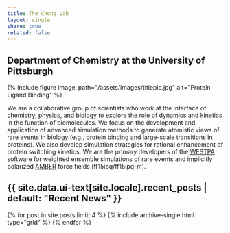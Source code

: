 ```yaml
---
title: The Chong Lab
layout: single
share: true
related: false
---
```

## Department of Chemistry at the University of Pittsburgh

{% include figure image_path="/assets/images/titlepic.jpg" alt="Protein Ligand Binding" %}

We are a collaborative group of scientists who work at the interface of chemistry, physics, and biology to explore the role of dynamics and kinetics in the function of biomolecules. We focus on the development and application of advanced simulation methods to generate atomistic views of rare events in biology (e.g., protein binding and large-scale transitions in proteins). We also develop simulation strategies for rational enhancement of protein switching kinetics. We are the primary developers of the [WESTPA](https://westpa.github.io/westpa) software for weighted ensemble simulations of rare events and implicitly polarized [AMBER](https://ambermd.org) force fields (ff15ipq/ff15ipq-m).

<h2><a href="/news/" style="color:inherit; text-decoration:none">{{ site.data.ui-text[site.locale].recent_posts | default: "Recent News" }}</a></h2>

<div class="grid__wrapper">
  {% for post in site.posts limit: 4 %}
      {% include archive-single.html type="grid" %}
  {% endfor %}
</div>
